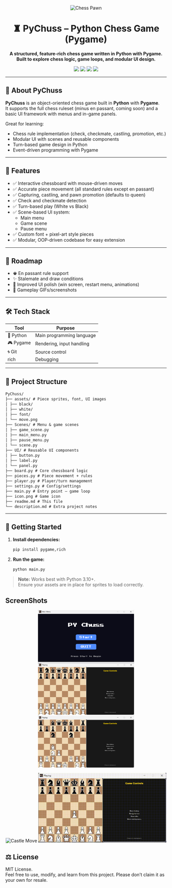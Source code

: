 <p align="center">
  <img src="https://upload.wikimedia.org/wikipedia/commons/4/45/Chess_plt45.svg" width="80" alt="Chess Pawn"/>
</p>

<h1 align="center">♜ PyChuss – Python Chess Game (Pygame)</h1>

<p align="center">
  <b>A structured, feature-rich chess game written in Python with Pygame.<br>
  Built to explore chess logic, game loops, and modular UI design.</b>
</p>

<p align="center">
  <img src="https://img.shields.io/badge/Python-3.10%2B-blue?logo=python" />
  <img src="https://img.shields.io/badge/Pygame-2.x-green?logo=pygame" />
  <img src="https://img.shields.io/badge/License-MIT-yellow.svg" />
  <img src="https://img.shields.io/badge/Status-Playable-brightgreen" />
</p>

---

## 🧠 About PyChuss

**PyChuss** is an object-oriented chess game built in **Python** with **Pygame**.  
It supports the full chess ruleset (minus en passant, coming soon) and a basic UI framework with menus and in-game panels.

Great for learning:

- Chess rule implementation (check, checkmate, castling, promotion, etc.)
- Modular UI with scenes and reusable components
- Turn-based game design in Python
- Event-driven programming with Pygame

---

## 🧱 Features

- ✅ Interactive chessboard with mouse-driven moves
- ✅ Accurate piece movement (all standard rules except en passant)
- ✅ Capturing, castling, and pawn promotion (defaults to queen)
- ✅ Check and checkmate detection
- ✅ Turn-based play (White vs Black)
- ✅ Scene-based UI system:
  - Main menu
  - Game scene
  - Pause menu
- ✅ Custom font + pixel-art style pieces
- ✅ Modular, OOP-driven codebase for easy extension

---

## 🚧 Roadmap

- ♚ En passant rule support
- ✨ Stalemate and draw conditions
- 🎨 Improved UI polish (win screen, restart menu, animations)
- 📸 Gameplay GIFs/screenshots

---

## 🛠 Tech Stack

| Tool      | Purpose                   |
| --------- | ------------------------- |
| 🐍 Python | Main programming language |
| 🎮 Pygame | Rendering, input handling |
| 🌀 Git    | Source control            |
| rich      | Debugging                 |

---

## 📂 Project Structure

```
PyChuss/
├── assets/ # Piece sprites, font, UI images
│ ├── black/
│ ├── white/
│ ├── font/
│ └── move.png
├── Scenes/ # Menu & game scenes
│ ├── game_scene.py
│ ├── main_menu.py
│ ├── pause_menu.py
│ └── scene.py
├── UI/ # Reusable UI components
│ ├── button.py
│ ├── label.py
│ └── panel.py
├── board.py # Core chessboard logic
├── pieces.py # Piece movement + rules
├── player.py # Player/turn management
├── settings.py # Config/settings
├── main.py # Entry point – game loop
├── icon.png # Game icon
├── readme.md # This file
└── description.md # Extra project notes
```

---

## 🚀 Getting Started

1. **Install dependencies:**

   ```bash
   pip install pygame,rich
   ```

2. **Run the game:**

   ```bash
   python main.py
   ```

> **Note:** Works best with Python 3.10+.  
> Ensure your assets are in place for sprites to load correctly.

## ScreenShots

<p align="center">
  <img src="assets/screenshots/main_menu.png" alt="Gameplay" width="300"/>
  <img src="assets/screenshots/game.png" alt="Board" width="300"/>
  <img src="assets/screenshots/game_play.png" alt="Gameplay" width="300"/>
</p>

<p align="center">
  <img src="assets/screenshots/Gameplay%20-%20Castle.gif" alt="Castle Move" width="400"/>
  <img src="assets/screenshots/output.gif" alt="Output Test" width="400"/>
</p>

## ⚖️ License

MIT License.  
Feel free to use, modify, and learn from this project. Please don’t claim it as your own for resale.
